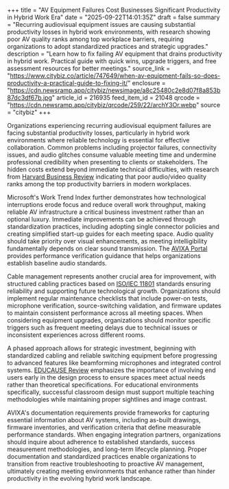 +++
title = "AV Equipment Failures Cost Businesses Significant Productivity in Hybrid Work Era"
date = "2025-09-22T14:01:35Z"
draft = false
summary = "Recurring audiovisual equipment issues are causing substantial productivity losses in hybrid work environments, with research showing poor AV quality ranks among top workplace barriers, requiring organizations to adopt standardized practices and strategic upgrades."
description = "Learn how to fix failing AV equipment that drains productivity in hybrid work. Practical guide with quick wins, upgrade triggers, and free assessment resources for better meetings."
source_link = "https://www.citybiz.co/article/747649/when-av-equipment-fails-so-does-productivity-a-practical-guide-to-fixing-it/"
enclosure = "https://cdn.newsramp.app/citybiz/newsimage/a8c25480c2e8d07f8a853b87dc3df67b.jpg"
article_id = 216935
feed_item_id = 21048
qrcode = "https://cdn.newsramp.app/citybiz/qrcode/259/22/archY3Or.webp"
source = "citybiz"
+++

<p>Organizations experiencing recurring audiovisual equipment failures are facing substantial productivity losses, particularly in hybrid work environments where reliable technology is essential for effective collaboration. Common problems including projector failures, connectivity issues, and audio glitches consume valuable meeting time and undermine professional credibility when presenting to clients or stakeholders. The hidden costs extend beyond immediate technical difficulties, with research from <a href="https://hbr.org" rel="nofollow" target="_blank">Harvard Business Review</a> indicating that poor audio/video quality ranks among the top productivity barriers in modern workplaces.</p><p>Microsoft's Work Trend Index further demonstrates how technological interruptions erode focus and reduce overall work throughput, making reliable AV infrastructure a critical business investment rather than an optional luxury. Immediate improvements can be achieved through standardization practices, including adopting single connector policies and creating simplified start-up guides for each meeting space. Audio quality should take priority over visual enhancements, as meeting intelligibility fundamentally depends on clear sound transmission. The <a href="https://www.avixa.org" rel="nofollow" target="_blank">AVIXA Portal</a> provides performance verification guidance that helps organizations establish baseline audio standards.</p><p>Cable management represents another crucial area for improvement, with structured cabling practices based on <a href="https://www.iso.org" rel="nofollow" target="_blank">ISO/IEC 11801</a> standards ensuring reliability and supporting future technological growth. Organizations should implement regular maintenance checklists that include power-on tests, microphone verification, source-switching validation, and firmware updates to maintain consistent performance across all meeting spaces. When considering equipment upgrades, organizations should monitor specific triggers such as frequent meeting delays due to technical issues or inconsistent experiences across different rooms.</p><p>A phased approach allows for strategic investment, beginning with standardized cabling and reliable switching equipment before progressing to advanced features like beamforming microphones and integrated control systems. <a href="https://er.educause.edu" rel="nofollow" target="_blank">EDUCAUSE Review</a> emphasizes the importance of involving end users early in the design process to ensure spaces meet actual needs rather than theoretical specifications. For educational environments specifically, successful classroom design must support multiple teaching methodologies while maintaining proper sightlines and image contrast.</p><p>AVIXA's documentation requirements provide frameworks for capturing essential information about AV systems, including as-built drawings, firmware inventories, and verification criteria that define measurable performance standards. When engaging integration partners, organizations should inquire about adherence to established standards, success measurement methodologies, and long-term lifecycle planning. Proper documentation and standardized practices enable organizations to transition from reactive troubleshooting to proactive AV management, ultimately creating meeting environments that enhance rather than hinder productivity in the evolving hybrid work landscape.</p>